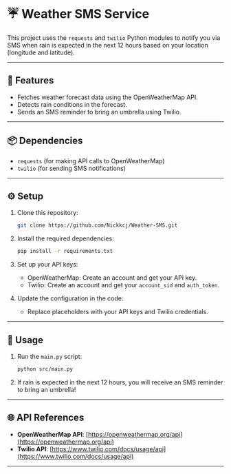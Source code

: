 # ☔ Weather SMS Service

This project uses the `requests` and `twilio` Python modules to notify you via SMS when rain is expected in the next 12 hours based on your location (longitude and latitude).

---

## 🌟 Features

- Fetches weather forecast data using the OpenWeatherMap API.
- Detects rain conditions in the forecast.
- Sends an SMS reminder to bring an umbrella using Twilio.

---

## 📦 Dependencies

- `requests` (for making API calls to OpenWeatherMap)
- `twilio` (for sending SMS notifications)

---

## ⚙️ Setup

1. Clone this repository:
   ```bash
   git clone https://github.com/Nickkcj/Weather-SMS.git
   ```

2. Install the required dependencies:
   ```bash
   pip install -r requirements.txt
   ```

3. Set up your API keys:
   - OpenWeatherMap: Create an account and get your API key.
   - Twilio: Create an account and get your `account_sid` and `auth_token`.

4. Update the configuration in the code:
   - Replace placeholders with your API keys and Twilio credentials.

---

## 📄 Usage

1. Run the `main.py` script:
   ```bash
   python src/main.py
   ```

2. If rain is expected in the next 12 hours, you will receive an SMS reminder to bring an umbrella!

---

## 🌐 API References

- **OpenWeatherMap API**: [https://openweathermap.org/api](https://openweathermap.org/api)
- **Twilio API**: [https://www.twilio.com/docs/usage/api](https://www.twilio.com/docs/usage/api)

---
